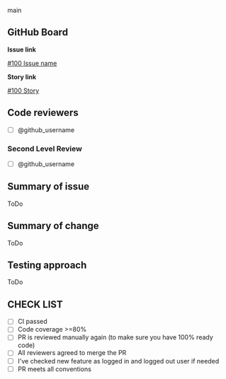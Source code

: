 main
## GitHub Board

**Issue link**

[#100 Issue name ](https://github.com/ita-social-projects/OoS-Frontend/issues/100)

**Story link**

[#100 Story](https://github.com/ita-social-projects/OoS-Frontend/issues/100)

## Code reviewers

- [ ] @github_username

### Second Level Review

- [ ] @github_username

## Summary of issue

ToDo

## Summary of change

ToDo

## Testing approach

ToDo
## CHECK LIST
- [ ]  СI passed
- [ ]  Сode coverage >=80%
- [ ]  PR is reviewed manually again (to make sure you have 100% ready code)
- [ ]  All reviewers agreed to merge the PR
- [ ]  I've checked new feature as logged in and logged out user if needed
- [ ]  PR meets all conventions